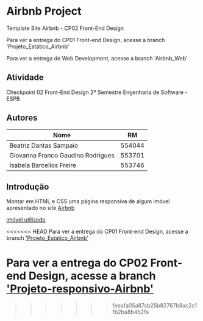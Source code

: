 # Airbnb Project
Template Site Airbnb - CP02 Front-End Design

Para ver a entrega do CP01 Front-end Design, acesse a branch 'Projeto_Estático_Airbnb'

Para ver a entrega de Web Development, acesse a branch 'Airbnb_Web'

## Atividade
Checkpoint 02 Front-End Design 2º Semestre 
Engenharia de Software - ESPB
## Autores
|Nome                              |RM             |
|----------------------------------|---------------|
|Beatriz Dantas Sampaio            |554044         |
|Giovanna Franco Gaudino Rodrigues |553701         |
|Isabela Barcellos Freire          |553746         |

## Introdução 
Montar em HTML e CSS uma página responsiva de algum imóvel apresentado no site [Airbnb](http://www.airbnb.com) 

[imóvel utilizado](https://www.airbnb.com.br/rooms/22319550?adults=1&category_tag=Tag%3A5348&children=0&enable_m3_private_room=true&infants=0&pets=0&photo_id=1391992956&search_mode=flex_destinations_search&check_in=2024-03-05&check_out=2024-03-10&source_impression_id=p3_1709154269_W4YeNQiXpDJsmo1n&previous_page_section_name=1000 )

<<<<<<< HEAD
Para ver a entrega do CP01 Front-end Design, acesse a branch ['Projeto_Estático_Airbnb'](https://github.com/giovannafgaudino/AirbnbProject/tree/Projeto_Est%C3%A1tico_Airbnb)

Para ver a entrega do CP02 Front-end Design, acesse a branch ['Projeto-responsivo-Airbnb'](https://github.com/giovannafgaudino/AirbnbProject/tree/Projeto-responsivo-Airbnb)
=======
>>>>>>> feeafa05a87cb25b82767b9ac2c1fb2ba8b4b2fa

